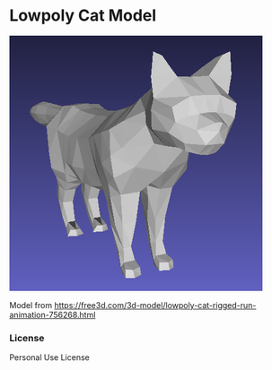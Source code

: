 # Lowpoly Cat Model

![alt text](model.png)

Model from https://free3d.com/3d-model/lowpoly-cat-rigged-run-animation-756268.html

### License
Personal Use License